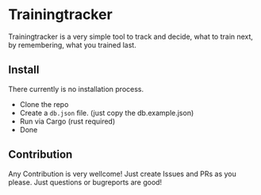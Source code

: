 # Trainingtracker

Trainingtracker is a very simple tool to track and decide, what to train next, by remembering, what you trained last.

## Install

There currently is no installation process.
- Clone the repo
- Create a `db.json` file. (just copy the db.example.json)
- Run via Cargo (rust required)
- Done

## Contribution

Any Contribution is very wellcome!
Just create Issues and PRs as you please.
Just questions or bugreports are good!
